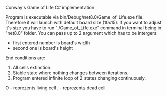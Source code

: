 Conway's Game of Life
C# implementation


Program is executable via bin/Debug/net8.0/Game_of_Life.exe file. Therefore it will launch with default board size (10x15).
If you want to adjust it's size you have to run "./Game_of_Life.exe" command in terminal being in "net8.0" folder.
You can pass up to 2 argument which has to be intergers:
- first entered number is board's width
- second one is board's height

End conditions are:
1) All cells extinction.
2) Stable state where nothing changes between iterations.
3) Program entered infinite loop of 2 states changing continuously.

O - reprezents living cell
. - reprezents dead cell
